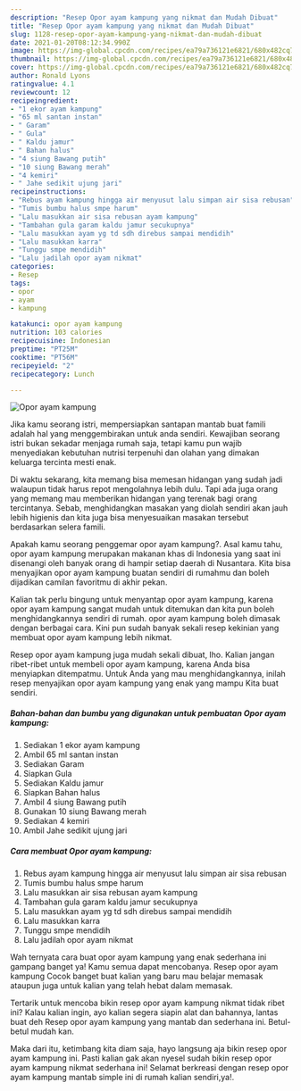 ```yaml
---
description: "Resep Opor ayam kampung yang nikmat dan Mudah Dibuat"
title: "Resep Opor ayam kampung yang nikmat dan Mudah Dibuat"
slug: 1128-resep-opor-ayam-kampung-yang-nikmat-dan-mudah-dibuat
date: 2021-01-20T08:12:34.990Z
image: https://img-global.cpcdn.com/recipes/ea79a736121e6821/680x482cq70/opor-ayam-kampung-foto-resep-utama.jpg
thumbnail: https://img-global.cpcdn.com/recipes/ea79a736121e6821/680x482cq70/opor-ayam-kampung-foto-resep-utama.jpg
cover: https://img-global.cpcdn.com/recipes/ea79a736121e6821/680x482cq70/opor-ayam-kampung-foto-resep-utama.jpg
author: Ronald Lyons
ratingvalue: 4.1
reviewcount: 12
recipeingredient:
- "1 ekor ayam kampung"
- "65 ml santan instan"
- " Garam"
- " Gula"
- " Kaldu jamur"
- " Bahan halus"
- "4 siung Bawang putih"
- "10 siung Bawang merah"
- "4 kemiri"
- " Jahe sedikit ujung jari"
recipeinstructions:
- "Rebus ayam kampung hingga air menyusut lalu simpan air sisa rebusan"
- "Tumis bumbu halus smpe harum"
- "Lalu masukkan air sisa rebusan ayam kampung"
- "Tambahan gula garam kaldu jamur secukupnya"
- "Lalu masukkan ayam yg td sdh direbus sampai mendidih"
- "Lalu masukkan karra"
- "Tunggu smpe mendidih"
- "Lalu jadilah opor ayam nikmat"
categories:
- Resep
tags:
- opor
- ayam
- kampung

katakunci: opor ayam kampung 
nutrition: 103 calories
recipecuisine: Indonesian
preptime: "PT25M"
cooktime: "PT56M"
recipeyield: "2"
recipecategory: Lunch

---
```



![Opor ayam kampung](https://img-global.cpcdn.com/recipes/ea79a736121e6821/680x482cq70/opor-ayam-kampung-foto-resep-utama.jpg)

Jika kamu seorang istri, mempersiapkan santapan mantab buat famili adalah hal yang menggembirakan untuk anda sendiri. Kewajiban seorang istri bukan sekadar menjaga rumah saja, tetapi kamu pun wajib menyediakan kebutuhan nutrisi terpenuhi dan olahan yang dimakan keluarga tercinta mesti enak.

Di waktu  sekarang, kita memang bisa memesan hidangan yang sudah jadi walaupun tidak harus repot mengolahnya lebih dulu. Tapi ada juga orang yang memang mau memberikan hidangan yang terenak bagi orang tercintanya. Sebab, menghidangkan masakan yang diolah sendiri akan jauh lebih higienis dan kita juga bisa menyesuaikan masakan tersebut berdasarkan selera famili. 



Apakah kamu seorang penggemar opor ayam kampung?. Asal kamu tahu, opor ayam kampung merupakan makanan khas di Indonesia yang saat ini disenangi oleh banyak orang di hampir setiap daerah di Nusantara. Kita bisa menyajikan opor ayam kampung buatan sendiri di rumahmu dan boleh dijadikan camilan favoritmu di akhir pekan.

Kalian tak perlu bingung untuk menyantap opor ayam kampung, karena opor ayam kampung sangat mudah untuk ditemukan dan kita pun boleh menghidangkannya sendiri di rumah. opor ayam kampung boleh dimasak dengan berbagai cara. Kini pun sudah banyak sekali resep kekinian yang membuat opor ayam kampung lebih nikmat.

Resep opor ayam kampung juga mudah sekali dibuat, lho. Kalian jangan ribet-ribet untuk membeli opor ayam kampung, karena Anda bisa menyiapkan ditempatmu. Untuk Anda yang mau menghidangkannya, inilah resep menyajikan opor ayam kampung yang enak yang mampu Kita buat sendiri.

<!--inarticleads1-->

##### Bahan-bahan dan bumbu yang digunakan untuk pembuatan Opor ayam kampung:

1. Sediakan 1 ekor ayam kampung
1. Ambil 65 ml santan instan
1. Sediakan  Garam
1. Siapkan  Gula
1. Sediakan  Kaldu jamur
1. Siapkan  Bahan halus
1. Ambil 4 siung Bawang putih
1. Gunakan 10 siung Bawang merah
1. Sediakan 4 kemiri
1. Ambil  Jahe sedikit ujung jari




<!--inarticleads2-->

##### Cara membuat Opor ayam kampung:

1. Rebus ayam kampung hingga air menyusut lalu simpan air sisa rebusan
1. Tumis bumbu halus smpe harum
1. Lalu masukkan air sisa rebusan ayam kampung
1. Tambahan gula garam kaldu jamur secukupnya
1. Lalu masukkan ayam yg td sdh direbus sampai mendidih
1. Lalu masukkan karra
1. Tunggu smpe mendidih
1. Lalu jadilah opor ayam nikmat




Wah ternyata cara buat opor ayam kampung yang enak sederhana ini gampang banget ya! Kamu semua dapat mencobanya. Resep opor ayam kampung Cocok banget buat kalian yang baru mau belajar memasak ataupun juga untuk kalian yang telah hebat dalam memasak.

Tertarik untuk mencoba bikin resep opor ayam kampung nikmat tidak ribet ini? Kalau kalian ingin, ayo kalian segera siapin alat dan bahannya, lantas buat deh Resep opor ayam kampung yang mantab dan sederhana ini. Betul-betul mudah kan. 

Maka dari itu, ketimbang kita diam saja, hayo langsung aja bikin resep opor ayam kampung ini. Pasti kalian gak akan nyesel sudah bikin resep opor ayam kampung nikmat sederhana ini! Selamat berkreasi dengan resep opor ayam kampung mantab simple ini di rumah kalian sendiri,ya!.

